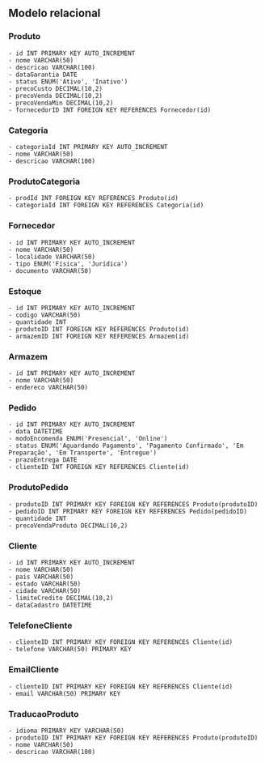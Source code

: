 ## Modelo relacional

### Produto
    - id INT PRIMARY KEY AUTO_INCREMENT
    - nome VARCHAR(50)
    - descricao VARCHAR(100)
    - dataGarantia DATE
    - status ENUM('Ativo', 'Inativo')
    - precoCusto DECIMAL(10,2)
    - precoVenda DECIMAL(10,2)
    - precoVendaMin DECIMAL(10,2)
    - fornecedorID INT FOREIGN KEY REFERENCES Fornecedor(id)
    
### Categoria
    - categoriaId INT PRIMARY KEY AUTO_INCREMENT
    - nome VARCHAR(50)
    - descricao VARCHAR(100)
    
### ProdutoCategoria
    - prodId INT FOREIGN KEY REFERENCES Produto(id)
    - categoriaId INT FOREIGN KEY REFERENCES Categoria(id)

### Fornecedor
    - id INT PRIMARY KEY AUTO_INCREMENT
    - nome VARCHAR(50)
    - localidade VARCHAR(50)
    - tipo ENUM('Física', 'Jurídica')
    - documento VARCHAR(50)

### Estoque
    - id INT PRIMARY KEY AUTO_INCREMENT
    - codigo VARCHAR(50)
    - quantidade INT
    - produtoID INT FOREIGN KEY REFERENCES Produto(id)
    - armazemID INT FOREIGN KEY REFERENCES Armazem(id)

### Armazem
    - id INT PRIMARY KEY AUTO_INCREMENT
    - nome VARCHAR(50)
    - endereco VARCHAR(50)

### Pedido
    - id INT PRIMARY KEY AUTO_INCREMENT
    - data DATETIME
    - modoEncomenda ENUM('Presencial', 'Online')
    - status ENUM('Aguardando Pagamento', 'Pagamento Confirmado', 'Em Preparação', 'Em Transporte', 'Entregue')
    - prazoEntrega DATE
    - clienteID INT FOREIGN KEY REFERENCES Cliente(id)

### ProdutoPedido
    - produtoID INT PRIMARY KEY FOREIGN KEY REFERENCES Produto(produtoID)
    - pedidoID INT PRIMARY KEY FOREIGN KEY REFERENCES Pedido(pedidoID)
    - quantidade INT
    - precoVendaProduto DECIMAL(10,2)

### Cliente
    - id INT PRIMARY KEY AUTO_INCREMENT
    - nome VARCHAR(50)
    - pais VARCHAR(50)
    - estado VARCHAR(50)
    - cidade VARCHAR(50)
    - limiteCredito DECIMAL(10,2)
    - dataCadastro DATETIME

### TelefoneCliente
    - clienteID INT PRIMARY KEY FOREIGN KEY REFERENCES Cliente(id)
    - telefone VARCHAR(50) PRIMARY KEY
    
### EmailCliente
    - clienteID INT PRIMARY KEY FOREIGN KEY REFERENCES Cliente(id)
    - email VARCHAR(50) PRIMARY KEY

### TraducaoProduto
    - idioma PRIMARY KEY VARCHAR(50)
    - produtoID INT PRIMARY KEY FOREIGN KEY REFERENCES Produto(produtoID)
    - nome VARCHAR(50)
    - descricao VARCHAR(100)


        